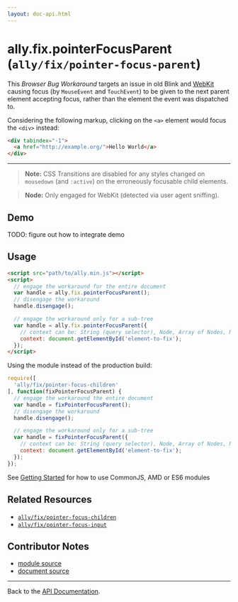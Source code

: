 ```yaml
---
layout: doc-api.html
---
```


# ally.fix.pointerFocusParent (`ally/fix/pointer-focus-parent`)

This *Browser Bug Workaround* targets an issue in old Blink and [WebKit](https://bugs.webkit.org/show_bug.cgi?id=139945) causing focus (by `MouseEvent` and `TouchEvent`) to be given to the next parent element accepting focus, rather than the element the event was
dispatched to.

Considering the following markup, clicking on the `<a>` element would focus the `<div>` instead:

```html
<div tabindex="-1">
  <a href="http://example.org/">Hello World</a>
</div>
```

---

> **Note:** CSS Transitions are disabled for any styles changed on <code>mousedown</code> (and <code>:active</code>) on the erroneously focusable child elements.

> **Node:** Only engaged for WebKit (detected via user agent sniffing).


## Demo

TODO: figure out how to integrate demo


## Usage

```html
<script src="path/to/ally.min.js"></script>
<script>
  // engage the workaround for the entire document
  var handle = ally.fix.pointerFocusParent();
  // disengage the workaround
  handle.disengage();

  // engage the workaround only for a sub-tree
  var handle = ally.fix.pointerFocusParent({
    // context can be: String (query selector), Node, Array of Nodes, NodeList, HTMLCollection
    context: document.getElementById('element-to-fix');
  });
</script>
```

Using the module instead of the production build:

```js
require([
  'ally/fix/pointer-focus-children'
], function(fixPointerFocusParent) {
  // engage the workaround the entire document
  var handle = fixPointerFocusParent();
  // disengage the workaround
  handle.disengage();

  // engage the workaround only for a sub-tree
  var handle = fixPointerFocusParent({
    // context can be: String (query selector), Node, Array of Nodes, NodeList, HTMLCollection
    context: document.getElementById('element-to-fix');
  });
});
```

See [Getting Started](../../getting-started.md) for how to use CommonJS, AMD or ES6 modules


## Related Resources

* [`ally/fix/pointer-focus-children`](pointer-focus-children.md)
* [`ally/fix/pointer-focus-input`](pointer-focus-input.md)


## Contributor Notes

* [module source](https://github.com/medialize/ally.js/blob/build-modules/src/fix/pointer-focus-parent.js)
* [document source](https://github.com/medialize/ally.js/blob/build-modules/docs/api/fix/pointer-focus-parent.md)

---

Back to the [API Documentation](../README.md).

